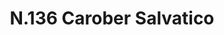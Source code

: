 ---
title: "N.136 Carober Salvatico"
permalink: "/edition/plant136/"
plant-name: "N.136 Carober Salvatico"
plant-number: "136"
plant-xml: "/assets/xml/plant136.xml"
plant-img1: "/assets/img/plant136_verso.jpg"
plant-img2: "/assets/img/plant136.jpg"
plant-title: "N.136 Carober Salvatico"
plant-wfo-link: "http://www.worldfloraonline.org/taxon/wfo-0000213642"
plant-kew-link: ""
plant-taxon-content: "Cercis Siliquastrum L."
layout: single-xml
---